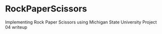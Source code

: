 # RockPaperScissors
Implementing Rock Paper Scissors using Michigan State University Project 04 writeup
